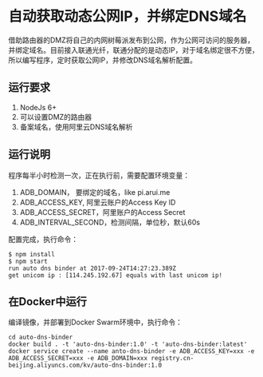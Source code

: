 # 自动获取动态公网IP，并绑定DNS域名

借助路由器的DMZ将自己的内网树莓派发布到公网，作为公网可访问的服务器，并绑定域名。目前接入联通光纤，联通分配的是动态IP，对于域名绑定很不方便，所以编写程序，定时获取公网IP，并修改DNS域名解析配置。

## 运行要求  
1. NodeJs 6+   
2. 可以设置DMZ的路由器  
3. 备案域名，使用阿里云DNS域名解析  


## 运行说明  

程序每半小时检测一次，正在执行前，需要配置环境变量：  

1. ADB_DOMAIN， 要绑定的域名，like pi.arui.me  
2. ADB_ACCESS_KEY, 阿里云账户的Access Key ID  
3. ADB_ACCESS_SECRET，阿里账户的Access Secret  
4. ADB_INTERVAL_SECOND，检测间隔，单位秒，默认60s

配置完成，执行命令：  
``` 
$ npm install
$ npm start
run auto dns binder at 2017-09-24T14:27:23.389Z
get unicom ip : [114.245.192.67] equals with last unicom ip!
```

## 在Docker中运行

编译镜像，并部署到Docker Swarm环境中，执行命令：
```
cd auto-dns-binder 
docker build . -t 'auto-dns-binder:1.0' -t 'auto-dns-binder:latest'
docker service create --name anto-dns-binder -e ADB_ACCESS_KEY=xxx -e ADB_ACCESS_SECRET=xxx -e ADB_DOMAIN=xxx registry.cn-beijing.aliyuncs.com/kv/auto-dns-binder:1.0
```
